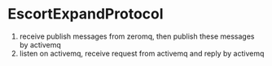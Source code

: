 # EscortExpandProtocol

1. receive publish messages from zeromq, then publish these messages by activemq
2. listen on activemq, receive request from activemq and reply by activemq
